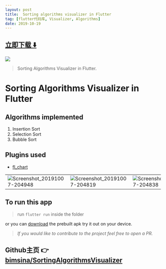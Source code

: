 ```yaml
---
layout: post
title:  Sorting algorithms visualizer in Flutter
tag: [flutter代码库, Visualizer, Algorithms]
date: 2019-10-19
---
```


 


## [立即下载 ️⬇️ ](https://codeload.github.com/bimsina/SortingAlgorithmsVisualizer/zip/master) 


 
![](https://flutterawesome.com/content/images/2019/10/SortingAlgorithmsVisualizer.jpg)
 
>
> Sorting Algorithms Visualizer in Flutter.
>

 
# Sorting Algorithms Visualizer in Flutter

## Algorithms implemented

1. Insertion Sort
2. Selection Sort
3. Bubble Sort

## Plugins used

* [fl_chart](https://pub.dev/packages/fl_chart)

| | | |
| --- | ---| ---|
| ![Screenshot_20191007-204948](https://user-images.githubusercontent.com/29589003/66323947-584d0000-e944-11e9-9abc-89e3b8fecad0.png) | ![Screenshot_20191007-204819](https://user-images.githubusercontent.com/29589003/66323948-584d0000-e944-11e9-9b2c-332932735d51.png) | ![Screenshot_20191007-204838](https://user-images.githubusercontent.com/29589003/66323950-584d0000-e944-11e9-8a01-c28c1bb77899.png)

## To run this app

> run `flutter run` inside the folder

or you can [download](sortingAlgo.apk) the prebuilt apk try it out on your device.

> *If you would like to contribute to the project feel free to open a PR.*

## Github主页 👉[bimsina/SortingAlgorithmsVisualizer](http://github.com/bimsina/SortingAlgorithmsVisualizer)